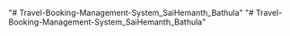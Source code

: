 "# Travel-Booking-Management-System_SaiHemanth_Bathula" 
"# Travel-Booking-Management-System_SaiHemanth_Bathula" 
